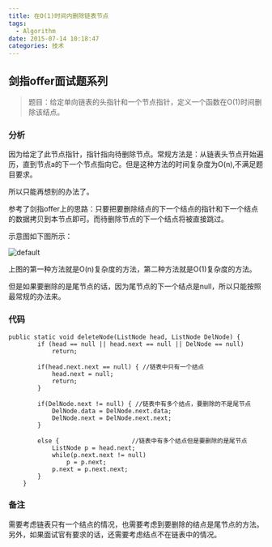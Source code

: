 ```yaml
---
title: 在O(1)时间内删除链表节点
tags:
  - Algorithm
date: 2015-07-14 10:18:47
categories: 技术
---
```


## 剑指offer面试题系列

> 题目：给定单向链表的头指针和一个节点指针，定义一个函数在O(1)时间删除该结点。

### 分析

因为给定了此节点指针，指针指向待删除节点。常规方法是：从链表头节点开始遍历，直到节点a的下一个节点指向它。但是这种方法的时间复杂度为O(n),不满足题目要求。

所以只能再想别的办法了。

参考了剑指offer上的思路：只要把要删除结点的下一个结点的指针和下一个结点的数据拷贝到本节点即可。而待删除节点的下一个结点将被直接跳过。

示意图如下图所示：

![default](https://cloud.githubusercontent.com/assets/12984324/8665008/a303c99a-2a11-11e5-9b2c-a695cfc4e8fc.PNG)



上图的第一种方法就是O(n)复杂度的方法，第二种方法就是O(1)复杂度的方法。



但是如果要删除的是尾节点的话，因为尾节点的下一个结点是null，所以只能按照最常规的办法来。

### 代码

	public static void deleteNode(ListNode head, ListNode DelNode) {
			if (head == null || head.next == null || DelNode == null)
				return;
			
			if(head.next.next == null) { //链表中只有一个结点
				head.next = null;
				return;
			}
			
			if(DelNode.next != null) { //链表中有多个结点，要删除的不是尾节点
				DelNode.data = DelNode.next.data;
				DelNode.next = DelNode.next.next;
			}
			
			else {                    //链表中有多个结点但是要删除的是尾节点
				ListNode p = head.next;
				while(p.next.next != null)
					p = p.next;
				p.next = p.next.next;
			}
		}


### 备注

需要考虑链表只有一个结点的情况，也需要考虑到要删除的结点是尾节点的方法。另外，如果面试官有要求的话，还需要考虑结点不在链表中的情况。
